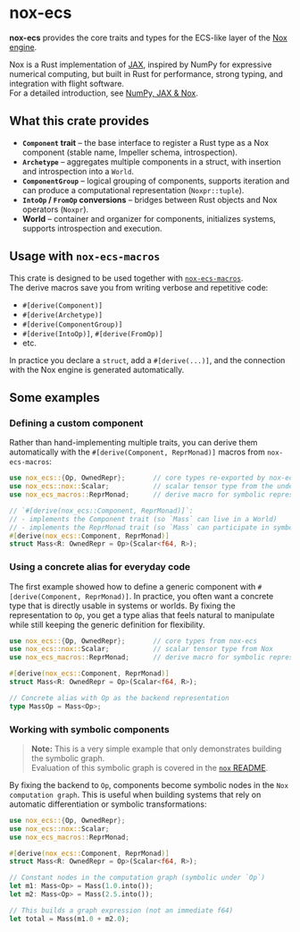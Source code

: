 # nox-ecs

**nox-ecs** provides the core traits and types for the ECS-like layer of the
[Nox engine](../nox).

Nox is a Rust implementation of [JAX](https://github.com/google/jax), inspired by
NumPy for expressive numerical computing, but built in Rust for performance,
strong typing, and integration with flight software.  
For a detailed introduction, see
[NumPy, JAX & Nox](https://github.com/elodin-sys/elodin/blob/main/docs/public/content/home/tao/jax-nox.md).

## What this crate provides

- **`Component` trait** – the base interface to register a Rust type as a Nox component (stable name, Impeller schema, introspection).
- **`Archetype`** – aggregates multiple components in a struct, with insertion and introspection into a `World`.
- **`ComponentGroup`** – logical grouping of components, supports iteration and can produce a computational representation (`Noxpr::tuple`).
- **`IntoOp` / `FromOp` conversions** – bridges between Rust objects and Nox operators (`Noxpr`).
- **World** – container and organizer for components, initializes systems, supports introspection and execution.

## Usage with `nox-ecs-macros`

This crate is designed to be used together with
[`nox-ecs-macros`](../nox-ecs-macros/README.md).  
The derive macros save you from writing verbose and repetitive code:

- `#[derive(Component)]`
- `#[derive(Archetype)]`
- `#[derive(ComponentGroup)]`
- `#[derive(IntoOp)]`, `#[derive(FromOp)]`
- etc.

In practice you declare a `struct`, add a `#[derive(...)]`, and the connection with the Nox engine is generated automatically.

## Some examples

### Defining a custom component
Rather than hand-implementing multiple traits, you can derive them automatically with the `#[derive(Component, ReprMonad)]` macros from `nox-ecs-macros`:

```rust
use nox_ecs::{Op, OwnedRepr};       // core types re-exported by nox-ecs
use nox_ecs::nox::Scalar;           // scalar tensor type from the underlying Nox library
use nox_ecs_macros::ReprMonad;      // derive macro for symbolic representation

// `#[derive(nox_ecs::Component, ReprMonad)]`:
// - implements the Component trait (so `Mass` can live in a World)
// - implements the ReprMonad trait (so `Mass` can participate in symbolic ops)
#[derive(nox_ecs::Component, ReprMonad)]
struct Mass<R: OwnedRepr = Op>(Scalar<f64, R>);
```

### Using a concrete alias for everyday code
The first example showed how to define a generic component with `#[derive(Component, ReprMonad)]`.
In practice, you often want a concrete type that is directly usable in systems or worlds. By fixing the representation to `Op`, you get a type alias that feels natural to manipulate while still keeping the generic definition for flexibility.
```rust
use nox_ecs::{Op, OwnedRepr};       // core types from nox-ecs
use nox_ecs::nox::Scalar;           // scalar tensor type from Nox
use nox_ecs_macros::ReprMonad;      // derive macro for symbolic representation

#[derive(nox_ecs::Component, ReprMonad)]
struct Mass<R: OwnedRepr = Op>(Scalar<f64, R>);

// Concrete alias with Op as the backend representation
type MassOp = Mass<Op>;
```

### Working with symbolic components
> **Note:** This is a very simple example that only demonstrates building the symbolic graph.  
> Evaluation of this symbolic graph is covered in the [`nox` README](../nox/README.md).

By fixing the backend to `Op`, components become symbolic nodes in the `Nox computation graph`.
This is useful when building systems that rely on automatic differentiation or symbolic transformations:
```rust
use nox_ecs::{Op, OwnedRepr};
use nox_ecs::nox::Scalar;
use nox_ecs_macros::ReprMonad;

#[derive(nox_ecs::Component, ReprMonad)]
struct Mass<R: OwnedRepr = Op>(Scalar<f64, R>);

// Constant nodes in the computation graph (symbolic under `Op`)
let m1: Mass<Op> = Mass(1.0.into());
let m2: Mass<Op> = Mass(2.5.into());

// This builds a graph expression (not an immediate f64)
let total = Mass(m1.0 + m2.0);
```